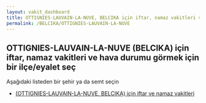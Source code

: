 ```yaml
---
layout: vakit_dashboard
title: OTTIGNIES-LAUVAIN-LA-NUVE, BELCIKA için iftar, namaz vakitleri ve hava durumu - ilçe/eyalet seç
permalink: /BELCIKA/OTTIGNIES-LAUVAIN-LA-NUVE
---
```


## OTTIGNIES-LAUVAIN-LA-NUVE (BELCIKA) için iftar, namaz vakitleri ve hava durumu  görmek için bir ilçe/eyalet seç

Aşağıdaki listeden bir şehir ya da semt seçin

* [ (OTTIGNIES-LAUVAIN-LA-NUVE, BELCIKA) için iftar ve namaz vakitleri](/BELCIKA/OTTIGNIES-LAUVAIN-LA-NUVE/)

<script type="text/javascript">
  var GLOBAL_COUNTRY = 'BELCIKA';
  var GLOBAL_CITY = 'OTTIGNIES-LAUVAIN-LA-NUVE';
  var GLOBAL_STATE = 'OTTIGNIES-LAUVAIN-LA-NUVE';
</script>
